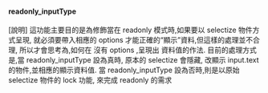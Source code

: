 #### readonly_inputType
[說明]
這功能主要目的是為修飾當在 readonly 模式時,如果要以 selectize 物件方式呈現,
    就必須要帶入相應的 options 才能正確的“顯示”資料,但這樣的處理並不合理,
    所以才會思考為,如何在 沒有 options ,呈現出 資料值的作法.
目前的處理方式是,當 readonly_inputType 設為真時, 原本的 selectize 會隱藏,
    改顯示 input.text 的物件,並相應的顯示資料值.
當 readonly_inputType 設為否時,則是以原始 selectize 物件的 lock 功能,
    來完成 readonly 的需求 